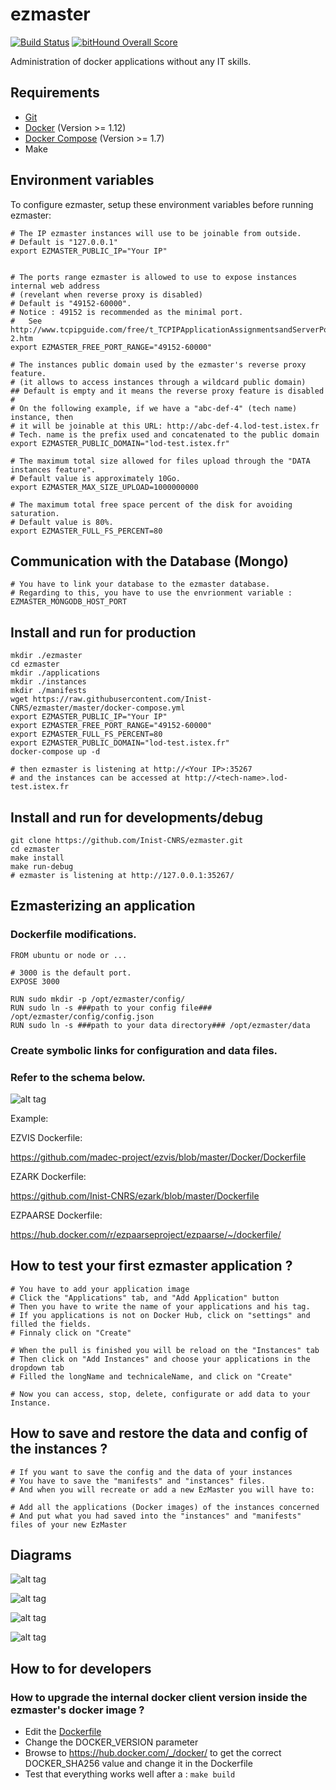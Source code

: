 # ezmaster

[![Build Status](https://travis-ci.org/Inist-CNRS/ezmaster.svg?branch=master)](https://travis-ci.org/Inist-CNRS/ezmaster) [![bitHound Overall Score](https://www.bithound.io/github/Inist-CNRS/ezmaster/badges/score.svg)](https://www.bithound.io/github/Inist-CNRS/ezmaster)

Administration of docker applications without any IT skills.

## Requirements

- [Git](https://git-scm.com/book/en/v2/Getting-Started-Installing-Git)
- [Docker](https://docs.docker.com/engine/installation/) (Version >= 1.12)
- [Docker Compose](https://docs.docker.com/compose/install/) (Version >= 1.7)
- Make

## Environment variables

To configure ezmaster, setup these environment variables before running ezmaster:

```shell
# The IP ezmaster instances will use to be joinable from outside.
# Default is "127.0.0.1"
export EZMASTER_PUBLIC_IP="Your IP"


# The ports range ezmaster is allowed to use to expose instances internal web address
# (revelant when reverse proxy is disabled)
# Default is "49152-60000".
# Notice : 49152 is recommended as the minimal port.
# 	See http://www.tcpipguide.com/free/t_TCPIPApplicationAssignmentsandServerPortNumberRang-2.htm
export EZMASTER_FREE_PORT_RANGE="49152-60000"

# The instances public domain used by the ezmaster's reverse proxy feature.
# (it allows to access instances through a wildcard public domain)
## Default is empty and it means the reverse proxy feature is disabled
#
# On the following example, if we have a "abc-def-4" (tech name) instance, then
# it will be joinable at this URL: http://abc-def-4.lod-test.istex.fr
# Tech. name is the prefix used and concatenated to the public domain
export EZMASTER_PUBLIC_DOMAIN="lod-test.istex.fr"

# The maximum total size allowed for files upload through the "DATA instances feature".
# Default value is approximately 10Go.
export EZMASTER_MAX_SIZE_UPLOAD=1000000000

# The maximum total free space percent of the disk for avoiding saturation.
# Default value is 80%.
export EZMASTER_FULL_FS_PERCENT=80
```

## Communication with the Database (Mongo)

```shell
# You have to link your database to the ezmaster database. 
# Regarding to this, you have to use the envrionment variable : EZMASTER_MONGODB_HOST_PORT
```


## Install and run for production

```shell
mkdir ./ezmaster
cd ezmaster
mkdir ./applications
mkdir ./instances
mkdir ./manifests
wget https://raw.githubusercontent.com/Inist-CNRS/ezmaster/master/docker-compose.yml
export EZMASTER_PUBLIC_IP="Your IP"
export EZMASTER_FREE_PORT_RANGE="49152-60000"
export EZMASTER_FULL_FS_PERCENT=80
export EZMASTER_PUBLIC_DOMAIN="lod-test.istex.fr"
docker-compose up -d

# then ezmaster is listening at http://<Your IP>:35267
# and the instances can be accessed at http://<tech-name>.lod-test.istex.fr
```

## Install and run for developments/debug
```shell
git clone https://github.com/Inist-CNRS/ezmaster.git
cd ezmaster
make install
make run-debug
# ezmaster is listening at http://127.0.0.1:35267/
```

## Ezmasterizing an application
### Dockerfile modifications.
```shell
FROM ubuntu or node or ...

# 3000 is the default port.
EXPOSE 3000

RUN sudo mkdir -p /opt/ezmaster/config/
RUN sudo ln -s ###path to your config file### /opt/ezmaster/config/config.json
RUN sudo ln -s ###path to your data directory### /opt/ezmaster/data
```

### Create symbolic links for configuration and data files.
### Refer to the schema below.
![alt tag](https://github.com/Inist-CNRS/ezmaster/blob/e648517de1edfdb07fcc4df36a2da0b3a93ce53b/doc/Ezmaster_Volume_Mounting.jpg)

Example:

EZVIS Dockerfile:

<https://github.com/madec-project/ezvis/blob/master/Docker/Dockerfile>

EZARK Dockerfile:

<https://github.com/Inist-CNRS/ezark/blob/master/Dockerfile>

EZPAARSE Dockerfile:

<https://hub.docker.com/r/ezpaarseproject/ezpaarse/~/dockerfile/>


## How to test your first ezmaster application ? 


```shell
# You have to add your application image
# Click the "Applications" tab, and "Add Application" button
# Then you have to write the name of your applications and his tag.
# If you applications is not on Docker Hub, click on "settings" and filled the fields.
# Finnaly click on "Create"

# When the pull is finished you will be reload on the "Instances" tab
# Then click on "Add Instances" and choose your applications in the dropdown tab
# Filled the longName and technicaleName, and click on "Create"

# Now you can access, stop, delete, configurate or add data to your Instance.
```

## How to save and restore the data and config of the instances ?

```shell
# If you want to save the config and the data of your instances
# You have to save the "manifests" and "instances" files.
# And when you will recreate or add a new EzMaster you will have to:

# Add all the applications (Docker images) of the instances concerned
# And put what you had saved into the "instances" and "manifests" files of your new EzMaster 
```


## Diagrams

![alt tag](https://github.com/Inist-CNRS/ezmaster/blob/a83d22094a3c78cac94b8b5acc59d178871472f9/doc/Ezmaster_Technical_Environment.jpg)

![alt tag](https://github.com/Inist-CNRS/ezmaster/blob/a83d22094a3c78cac94b8b5acc59d178871472f9/doc/Ezmaster_Architecture.jpg)

![alt tag](https://github.com/Inist-CNRS/ezmaster/blob/a83d22094a3c78cac94b8b5acc59d178871472f9/doc/Ezmaster_Main_Interactions.jpg)

![alt tag](https://github.com/Inist-CNRS/ezmaster/blob/e648517de1edfdb07fcc4df36a2da0b3a93ce53b/doc/Ezmaster_Network.jpg)

## How to for developers

### How to upgrade the internal docker client version inside the ezmaster's docker image ?

- Edit the [Dockerfile](https://github.com/Inist-CNRS/ezmaster/blob/master/Dockerfile)
- Change the DOCKER_VERSION parameter
- Browse to https://hub.docker.com/_/docker/ to get the correct DOCKER_SHA256 value and change it in the Dockerfile
- Test that everything works well after a : ``make build``
